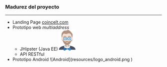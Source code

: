 ### Madurez del proyecto
-----------------------
- Landing Page [coincelt.com](http://www.coincelt.com) <!-- .element: style="color:#2A5DB0;" -->
- Prototipo web<!-- .element: class="fragment fade-in" data-fragment-index="1" --> *multiaddress*<!-- .element: class="fragment fade-in" data-fragment-index="1" -->
  - JHipster (Java EE)<!-- .element: class="fragment fade-in" data-fragment-index="1" --> ![JHipster](resources/logo-jhipster-small.png) <!-- .element: class="fragment fade-in" data-fragment-index="2" style="border:0px; box-shadow: 0 0 0 rgba(0, 0, 0, 0); vertical-align: middle;" --> <!-- .element: class="fragment fade-in" data-fragment-index="2" --> <!-- .element: class="fragment fade-in" data-fragment-index="1" -->
  - API RESTful<!-- .element: class="fragment fade-in" data-fragment-index="1" -->
- <!-- .element: class="fragment fade-in" data-fragment-index="2" -->Prototipo Android ![Android](resources/logo_android.png )<!-- .element: style="border:0px; box-shadow: 0 0 0 rgba(0, 0, 0, 0); vertical-align: middle;" data-fragment-index="2" --> 
